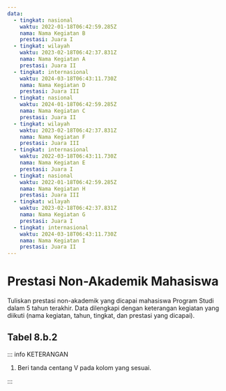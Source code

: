 ```yaml
---
data:
  - tingkat: nasional
    waktu: 2022-01-18T06:42:59.285Z
    nama: Nama Kegiatan B
    prestasi: Juara I
  - tingkat: wilayah
    waktu: 2023-02-18T06:42:37.831Z
    nama: Nama Kegiatan A
    prestasi: Juara II
  - tingkat: internasional
    waktu: 2024-03-18T06:43:11.730Z
    nama: Nama Kegiatan D
    prestasi: Juara III
  - tingkat: nasional
    waktu: 2024-01-18T06:42:59.285Z
    nama: Nama Kegiatan C
    prestasi: Juara II
  - tingkat: wilayah
    waktu: 2023-02-18T06:42:37.831Z
    nama: Nama Kegiatan F
    prestasi: Juara III
  - tingkat: internasional
    waktu: 2022-03-18T06:43:11.730Z
    nama: Nama Kegiatan E
    prestasi: Juara I
  - tingkat: nasional
    waktu: 2022-01-18T06:42:59.285Z
    nama: Nama Kegiatan H
    prestasi: Juara III
  - tingkat: wilayah
    waktu: 2023-02-18T06:42:37.831Z
    nama: Nama Kegiatan G
    prestasi: Juara I
  - tingkat: internasional
    waktu: 2024-03-18T06:43:11.730Z
    nama: Nama Kegiatan I
    prestasi: Juara II
---
```


<script setup>
import { useData } from "vitepress"
import Tabel from '../components/tabel-8b2.vue'

const { frontmatter } = useData()
</script>

# Prestasi Non-Akademik Mahasiswa

Tuliskan prestasi non-akademik yang dicapai mahasiswa Program Studi dalam 5 tahun terakhir. Data dilengkapi dengan keterangan kegiatan yang diikuti (nama kegiatan, tahun, tingkat, dan prestasi yang dicapai).

## Tabel 8.b.2

<Tabel :data="frontmatter.data" />

::: info KETERANGAN

1. Beri tanda centang V pada kolom yang sesuai.

:::
